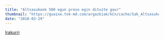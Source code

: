 ```yaml
---
title: "Altsasukoek 500 egun preso egin dituzte gaur"
thumbnail: "https://guaixe.tok-md.com/argazkiak/kCn/cache/Sak_Altsasukoak_aske_500_egun_egiteko_bi_egun_jendea_content.jpg"
date: "2018-03-29"
---
```

[Irakurri](https://guaixe.eus/sakana/1522235361269-altsasukoek-500-egun-preso-egin-dituzte-gaur)
